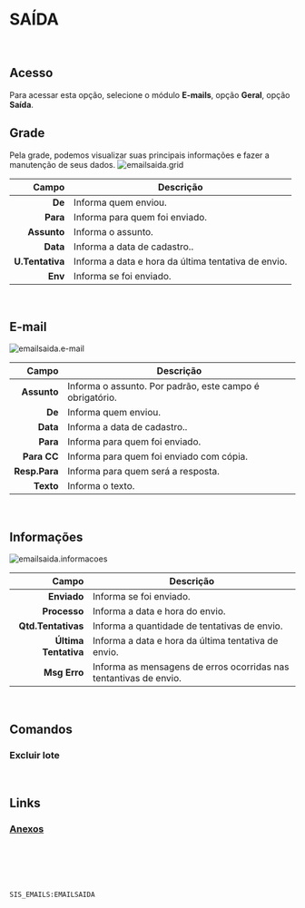 # SAÍDA
<br>

## Acesso
Para acessar esta opção, selecione o módulo **E-mails**, opção **Geral**, opção **Saída**.
<br>

## Grade
Pela grade, podemos visualizar suas principais informações e fazer a manutenção de seus dados.
![emailsaida.grid](https://raw.githubusercontent.com/netforcews/docs-siscom/master/e-mails/imagens/emailsaida.grid.png)

Campo | Descrição
--:|---
**De** | Informa quem enviou.
**Para** | Informa para quem foi enviado.
**Assunto** | Informa o assunto.
**Data** | Informa a data de cadastro..
**U.Tentativa** | Informa a data e hora da última tentativa de envio.
**Env** | Informa se foi enviado.
<br>

## E-mail
![emailsaida.e-mail](https://raw.githubusercontent.com/netforcews/docs-siscom/master/e-mails/imagens/emailsaida.e-mail.png)

Campo | Descrição
--:|---
**Assunto** | Informa o assunto. Por padrão, este campo é obrigatório.
**De** | Informa quem enviou.
**Data** | Informa a data de cadastro..
**Para** | Informa para quem foi enviado.
**Para CC** | Informa para quem foi enviado com cópia.
**Resp.Para** | Informa para quem será a resposta.
**Texto** | Informa o texto.
<br>

## Informações
![emailsaida.informacoes](https://raw.githubusercontent.com/netforcews/docs-siscom/master/e-mails/imagens/emailsaida.informacoes.png)

Campo | Descrição
--:|---
**Enviado** | Informa se foi enviado.
**Processo** | Informa a data e hora do envio.
**Qtd.Tentativas** | Informa a quantidade de tentativas de envio.
**Última Tentativa** | Informa a data e hora da última tentativa de envio.
**Msg Erro** | Informa as mensagens de erros ocorridas nas tentantivas de envio.
<br>

## Comandos
### Excluir lote
<br>

## Links
### [Anexos](/geral/emailanexos.md)
<br>
<br>
<br>
<br>

```SIS_EMAILS:EMAILSAIDA```
